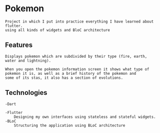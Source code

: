# Pokemon 
    Project in which I put into practice everything I have learned about flutter.
    using all kinds of widgets and BloC architecture

## Features 
    
    Displays pokemon which are subdivided by their type (fire, earth, water and lightning).
    
    When you open the pokemon information screen it shows what type of pokemon it is, as well as a brief history of the pokemon and       some of its stas, it also has a section of evolutions. 

## Technologies

    -Dart
  
    -Flutter 
        Designing my own interfaces using stateless and stateful widgets.
    -BLoC
        Structuring the application using BLoC architecture

